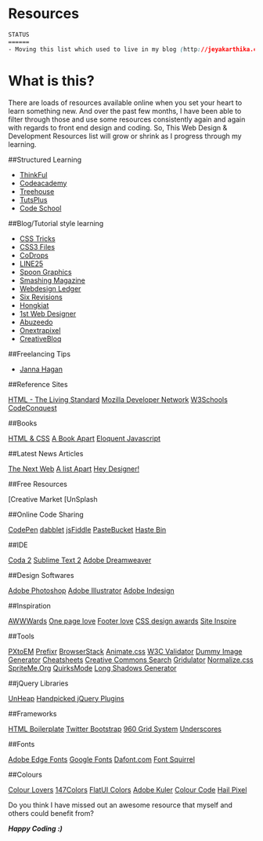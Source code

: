 Resources
=========
```css
STATUS
======
- Moving this list which used to live in my blog (http://jeyakarthika.com/) here.
```

What is this?
============
There are loads of resources available online when you set your heart to learn something new. And over the past few months, I have been able to filter through those and use some resources consistently again and again with regards to front end design and coding. So, This Web Design & Development Resources list will grow or shrink as I progress through my learning.

##Structured Learning

- [ThinkFul](http://www.thinkful.com/)
- [Codeacademy](http://www.codecademy.com/)
- [Treehouse](http://www.teamtreehouse.com/)
- [TutsPlus](http://www.tutsplus.com/)
- [Code School](http://www.codeschool.com/)


##Blog/Tutorial style learning

- [CSS Tricks](http://www.css-tricks.com)
- [CSS3 Files](http://www.css3files.com/)
- [CoDrops](http://tympanus.net/codrops/)
- [LINE25](http://line25.com/)
- [Spoon Graphics](http://blog.spoongraphics.co.uk/)
- [Smashing Magazine](http://www.smashingmagazine.com/)
- [Webdesign Ledger](http://webdesignledger.com/)
- [Six Revisions](http://sixrevisions.com/)
- [Hongkiat](http://www.hongkiat.com/blog/)
- [1st Web Designer](http://www.1stwebdesigner.com/blog)
- [Abuzeedo](http://abduzeedo.com/)
- [Onextrapixel](http://www.onextrapixel.com/)
- [CreativeBloq](http://www.creativebloq.com/)

##Freelancing Tips
- [Janna Hagan](http://jannalynnhagan.com/blog/)


##Reference Sites

[HTML - The Living Standard]()
[Mozilla Developer Network]()
[W3Schools]()
[CodeConquest]()


##Books

[HTML & CSS]()
[A Book Apart]()
[Eloquent Javascript]()


##Latest News Articles

[The Next Web]()
[A list Apart]()
[Hey Designer!]()


##Free Resources

[Creative Market
[UnSplash


##Online Code Sharing

[CodePen]()
[dabblet]()
[jsFiddle]()
[PasteBucket]()
[Haste Bin]()


##IDE

[Coda 2]()
[Sublime Text 2]()
[Adobe Dreamweaver]()


##Design Softwares

[Adobe Photoshop]()
[Adobe Illustrator]()
[Adobe Indesign]()


##Inspiration

[AWWWards]()
[One page love]()
[Footer love]()
[CSS design awards]()
[Site Inspire]()


##Tools

[PXtoEM]()
[Prefixr]()
[BrowserStack]()
[Animate.css]()
[W3C Validator]()
[Dummy Image Generator]()
[Cheatsheets]()
[Creative Commons Search]()
[Gridulator]()
[Normalize.css]()
[SpriteMe.Org]()
[QuirksMode]()
[Long Shadows Generator]()


##jQuery Libraries

[UnHeap]()
[Handpicked jQuery Plugins]()


##Frameworks

[HTML Boilerplate]()
[Twitter Bootstrap]()
[960 Grid System]()
[Underscores]()


##Fonts

[Adobe Edge Fonts]()
[Google Fonts]()
[Dafont.com]()
[Font Squirrel]()


##Colours

[Colour Lovers]()
[147Colors]()
[FlatUI Colors]()
[Adobe Kuler]()
[Colour Code]()
[Hail Pixel]()



Do you think I have missed out an awesome resource that myself and others could benefit from?

***Happy Coding :)***
